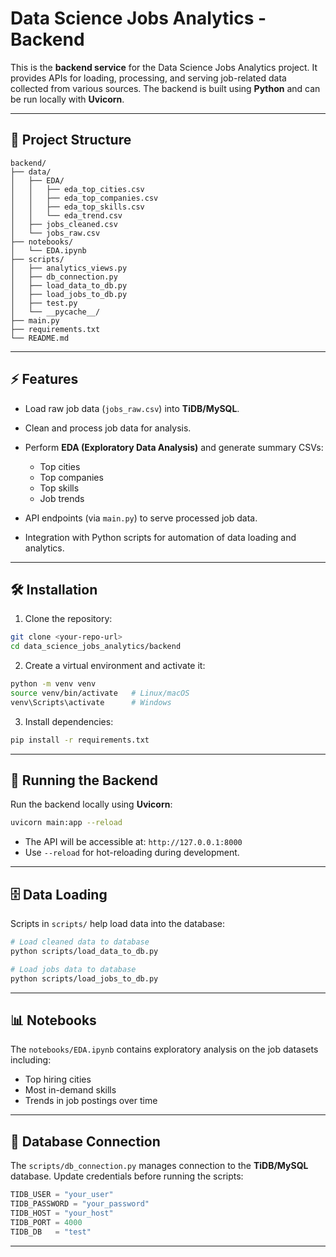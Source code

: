 
# Data Science Jobs Analytics - Backend

This is the **backend service** for the Data Science Jobs Analytics project. It provides APIs for loading, processing, and serving job-related data collected from various sources. The backend is built using **Python** and can be run locally with **Uvicorn**.

---

## 📁 Project Structure

```
backend/
├── data/
│   ├── EDA/
│   │   ├── eda_top_cities.csv
│   │   ├── eda_top_companies.csv
│   │   ├── eda_top_skills.csv
│   │   └── eda_trend.csv
│   ├── jobs_cleaned.csv
│   └── jobs_raw.csv
├── notebooks/
│   └── EDA.ipynb
├── scripts/
│   ├── analytics_views.py
│   ├── db_connection.py
│   ├── load_data_to_db.py
│   ├── load_jobs_to_db.py
│   ├── test.py
│   └── __pycache__/
├── main.py
├── requirements.txt
└── README.md
```

---

## ⚡ Features

* Load raw job data (`jobs_raw.csv`) into **TiDB/MySQL**.
* Clean and process job data for analysis.
* Perform **EDA (Exploratory Data Analysis)** and generate summary CSVs:

  * Top cities
  * Top companies
  * Top skills
  * Job trends
* API endpoints (via `main.py`) to serve processed job data.
* Integration with Python scripts for automation of data loading and analytics.

---

## 🛠️ Installation

1. Clone the repository:

```bash
git clone <your-repo-url>
cd data_science_jobs_analytics/backend
```

2. Create a virtual environment and activate it:

```bash
python -m venv venv
source venv/bin/activate   # Linux/macOS
venv\Scripts\activate      # Windows
```

3. Install dependencies:

```bash
pip install -r requirements.txt
```

---

## 🚀 Running the Backend

Run the backend locally using **Uvicorn**:

```bash
uvicorn main:app --reload
```

* The API will be accessible at: `http://127.0.0.1:8000`
* Use `--reload` for hot-reloading during development.

---

## 🗄️ Data Loading

Scripts in `scripts/` help load data into the database:

```bash
# Load cleaned data to database
python scripts/load_data_to_db.py

# Load jobs data to database
python scripts/load_jobs_to_db.py
```

---

## 📊 Notebooks

The `notebooks/EDA.ipynb` contains exploratory analysis on the job datasets including:

* Top hiring cities
* Most in-demand skills
* Trends in job postings over time

---

## 🔗 Database Connection

The `scripts/db_connection.py` manages connection to the **TiDB/MySQL** database. Update credentials before running the scripts:

```python
TIDB_USER = "your_user"
TIDB_PASSWORD = "your_password"
TIDB_HOST = "your_host"
TIDB_PORT = 4000
TIDB_DB   = "test"
```

---

